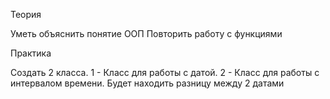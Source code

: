 Теория

Уметь объяснить понятие ООП
Повторить работу с функциями

Практика

Создать 2 класса.
1 - Класс для работы с датой.
2 - Класс для работы с интервалом времени. Будет находить разницу между 2 датами
